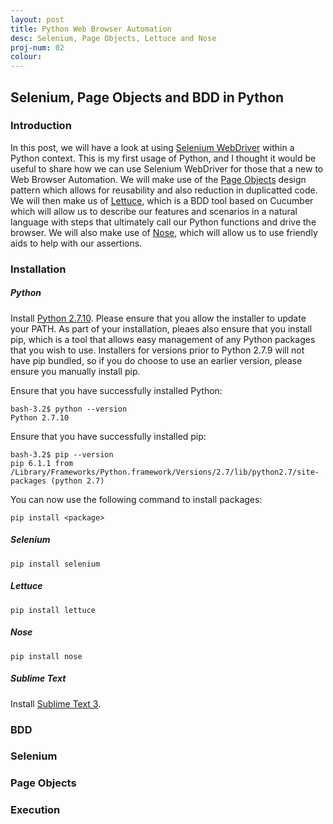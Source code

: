```yaml
---
layout: post
title: Python Web Browser Automation
desc: Selenium, Page Objects, Lettuce and Nose
proj-num: 02
colour: 
---
```




## Selenium, Page Objects and BDD in Python

### Introduction

In this post, we will have a look at using [Selenium WebDriver](http://www.seleniumhq.org/projects/webdriver/) within a Python context.  This is my first usage of Python, and I thought it would be useful to share how we can use Selenium WebDriver for those that a new to Web Browser Automation.  We will make use of the [Page Objects](http://selenium-python.readthedocs.org/page-objects.html) design pattern which allows for reusability and also reduction in duplicatted code.  We will then make us of [Lettuce](http://lettuce.it/), which is a BDD tool based on Cucumber which will allow us to describe our features and scenarios in a natural language with steps that ultimately call our Python functions and drive the browser.  We will also make use of [Nose](http://nose.readthedocs.org/en/latest/testing_tools.html), which will allow us to use friendly aids to help with our assertions.

### Installation

##### Python

Install [Python 2.7.10](https://www.python.org/downloads/release/python-2710/).  Please ensure that you allow the installer to update your PATH.  As part of your installation, pleaes also ensure that you install pip, which is a tool that allows easy management of any Python packages that you wish to use.  Installers for versions prior to Python 2.7.9 will not have pip bundled, so if you do choose to use an earlier version, please ensure you manually install pip.

Ensure that you have successfully installed Python:  

>
~~~
bash-3.2$ python --version  
Python 2.7.10
~~~

Ensure that you have successfully installed pip: 

>
~~~
bash-3.2$ pip --version
pip 6.1.1 from /Library/Frameworks/Python.framework/Versions/2.7/lib/python2.7/site-packages (python 2.7)
~~~

You can now use the following command to install packages:

>
~~~
pip install <package>
~~~

##### Selenium  

>
~~~
pip install selenium
~~~

##### Lettuce  

>
~~~
pip install lettuce
~~~

##### Nose  

>
~~~
pip install nose
~~~

##### Sublime Text

Install [Sublime Text 3](http://www.sublimetext.com/3).

### BDD

### Selenium

### Page Objects

### Execution
